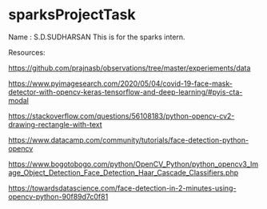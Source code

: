 # sparksProjectTask
Name : S.D.SUDHARSAN
This is for the sparks intern.


Resources:

https://github.com/prajnasb/observations/tree/master/experiements/data

https://www.pyimagesearch.com/2020/05/04/covid-19-face-mask-detector-with-opencv-keras-tensorflow-and-deep-learning/#pyis-cta-modal

https://stackoverflow.com/questions/56108183/python-opencv-cv2-drawing-rectangle-with-text

https://www.datacamp.com/community/tutorials/face-detection-python-opencv

https://www.bogotobogo.com/python/OpenCV_Python/python_opencv3_Image_Object_Detection_Face_Detection_Haar_Cascade_Classifiers.php

https://towardsdatascience.com/face-detection-in-2-minutes-using-opencv-python-90f89d7c0f81

